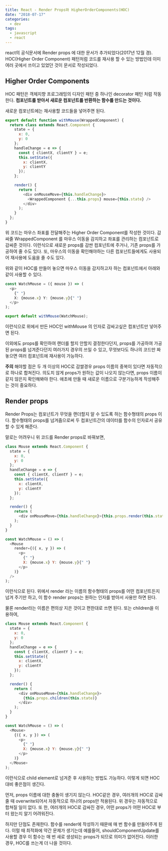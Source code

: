 ```yaml
---
title: React - Render Props와 HigherOrderComponents(HOC)
date: "2018-07-17"
categories:
  - dev
tags:
  - javascript
  - react
---
```


react의 공식문서에 Render props 에 대한 문서가 추가되었다(2017년 12월 경). HOC(Higher Order Component) 패턴처럼 코드를 재사용 할 수 있는 방법인데 이미 여러 곳에서 쓰이고 있었던 것이 문서로 작성되었다.

<!--more-->

## **Higher Order Components**

HOC 패턴은 객체지향 프로그래밍의 디자인 패턴 중 하나인 decorator 패턴 처럼 작동한다. **컴포넌트를 받아서 새로운 컴포넌트를 반환하는 함수를 만드는 것이다.**

새로운 컴포넌트에는 재사용할 코드들을 넣어주면 된다.

```js
export default function withMouse(WrappedComponent) {
  return class extends React.Component {
    state = {
      x: 0,
      y: 0
    };
    handleChange = e => {
      const { clientX, clientY } = e;
      this.setState({
        x: clientX,
        y: clientY
      });
    };

    render() {
      return (
        <div onMouseMove={this.handleChange}>
          <WrappedComponent {...this.props} mouse={this.state} />
        </div>
      );
    }
  };
}
```

위 코드는 마우스 좌표를 전달해주는 Higher Order Component를 작성한 것이다. 감싸줄 WrappedComponent 를 마우스 이동을 감지하고 좌표를 관리하는 컴포넌트로 감싸준 것이다. 이런식으로 새로운 props를 감싼 컴포넌트에 주거나, 기존 props를 가공하여 줄 수도 있다. 또, 마우스의 이동을 확인해야하는 다른 컴포넌트들에게도 사용되어 재사용에 도움을 줄 수도 있다.

위와 같이 HOC를 만들어 놓으면 마우스 이동을 감지하고자 하는 컴포넌트에서 아래와 같이 사용할 수 있다.

```js
const WatchMouse = ({ mouse }) => (
  <p>
    {" "}
    X: {mouse.x} Y: {mouse.y}{" "}
  </p>
);

export default withMouse(WatchMouse);
```

이런식으로 위에서 만든 HOC인 withMouse 의 인자로 감싸고싶은 컴포넌트만 넣어주면 된다.

이외에도 props를 확인하여 랜더를 할지 안할지 결정한다던지, props를 가공하여 가공된 props를 넘겨준다던지 여러가지 경우의 쓰일 수 있고, 무엇보다도 하나의 코드만 짜놓으면 여러 컴포넌트에 재사용이 가능하다.

**주의** 해야할 점은 두 개 이상의 HOC로 감쌀경우 props 이름의 중복이 있다면 자동적으로 하나로 합쳐진다. 의도치 않게 props가 원하는 값이 나오지 않는다면, props 이름이 같지 않은지 확인해봐야 한다. 애초에 만들 때 새로운 이름으로 구분가능하게 작성해주는 것이 중요하다.

## Render props

Render Props는 컴포넌트가 무엇을 랜더할지 알 수 있도록 하는 함수형태의 props 이다. 함수형태의 props를 넘겨줌으로써 두 컴포넌트간의 데이터를 함수의 인자로서 공유할 수 있게 해준다.

말로는 어려우니 위 코드를 Render props로 바꿔보면,

```js
class Mouse extends React.Component {
  state = {
    x: 0,
    y: 0
  };
  handleChange = e => {
    const { clientX, clientY } = e;
    this.setState({
      x: clientX,
      y: clientY
    });
  };

  render() {
    return (
      <div onMouseMove={this.handleChange}>{this.props.render(this.state)}</div>
    );
  }
}

const WatchMouse = () => (
  <Mouse
    render={({ x, y }) => (
      <p>
        {" "}
        X: {mouse.x} Y: {mouse.y}{" "}
      </p>
    )}
  />
);
```

이런식으로 된다. 위에서 render 라는 이름의 함수형태의 props를 어떤 컴포넌트든지 넘겨 주기만 하고, 이 함수 render props는 원하는 인자를 받아서 사용만 하면 된다.

물론 render라는 이름은 편의상 지은 것이고 편한대로 쓰면 된다. 또는 children을 이용하여,

```js
class Mouse extends React.Component {
  state = {
    x: 0,
    y: 0
  };
  handleChange = e => {
    const { clientX, clientY } = e;
    this.setState({
      x: clientX,
      y: clientY
    });
  };

  render() {
    return (
      <div onMouseMove={this.handleChange}>
        {this.props.children(this.state)}
      </div>
    );
  }
}

const WatchMouse = () => (
  <Mouse>
    {({ x, y }) => (
      <p>
        {" "}
        X: {mouse.x} Y: {mouse.y}{" "}
      </p>
    )}
  </Mouse>
);
```

이런식으로 child element로 넘겨준 후 사용하는 방법도 가능하다. 이렇게 되면 HOC대비 좋은점이 생긴다.

먼저, props 이름에 대한 충돌이 생기지 않는다. HOC같은 경우, 여러개의 HOC로 감싸줄 때 overwrite되어서 자동적으로 하나의 props만 적용된다. 위 경우는 자동적으로 합쳐질 일이 없다. 또 한, 여러개의 HOC로 감싸진 경우, 어떤 props가 어떤 HOC로 부터 왔는지 알기 어려워진다.

하지만 단점도 존재한다. 함수를 render에 작성하기 때문에 매 번 함수를 만들어주게 된다. 이럴 때 최적화에 약간 문제가 생기는데 예를들어, shouldComponentUpdate를 사용할 경우 이 함수는 매 번 새로 생성되는 props가 되므로 의미가 없어진다. 이러한 경우, HOC를 쓰는게 더 나을 것이다.
